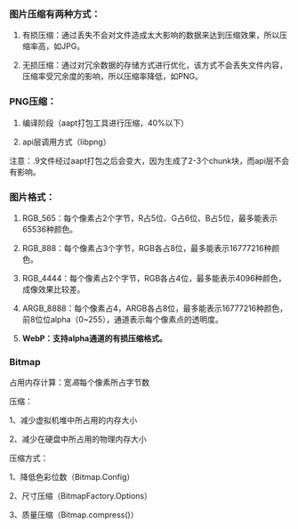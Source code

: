 ### 图片压缩有两种方式：

1. 有损压缩：通过丢失不会对文件造成太大影响的数据来达到压缩效果，所以压缩率高，如JPG。

2. 无损压缩：通过对冗余数据的存储方式进行优化，该方式不会丢失文件内容，压缩率受冗余度的影响，所以压缩率降低，如PNG。

### PNG压缩：

1. 编译阶段（aapt打包工具进行压缩，40%以下）

2. api层调用方式（libpng）

注意：.9文件经过aapt打包之后会变大，因为生成了2-3个chunk块，而api层不会有影响。

### 图片格式：

1. RGB_565：每个像素占2个字节，R占5位、G占6位、B占5位，最多能表示65536种颜色。

2. RGB_888：每个像素占3个字节，RGB各占8位，最多能表示16777216种颜色。

3. RGB_4444：每个像素占2个字节，RGB各占4位，最多能表示4096种颜色，成像效果比较差。

4. ARGB_8888：每个像素占4，ARGB各占8位，最多能表示16777216种颜色，前8位位alpha（0~255），通道表示每个像素点的透明度。

5. **WebP：支持alpha通道的有损压缩格式。**

### Bitmap

占用内存计算：宽*高*每个像素所占字节数

压缩：

1、减少虚拟机堆中所占用的内存大小

2、减少在硬盘中所占用的物理内存大小

压缩方式：

1、降低色彩位数（Bitmap.Config）

2、尺寸压缩（BitmapFactory.Options）

3、质量压缩（Bitmap.compress()）
